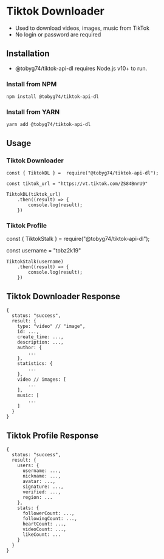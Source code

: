 # Tiktok Downloader

-   Used to download videos, images, music from TikTok
-   No login or password are required

## Installation

-   @tobyg74/tiktok-api-dl requires Node.js v10+ to run.

### Install from NPM

```
npm install @tobyg74/tiktok-api-dl
```

### Install from YARN

```
yarn add @tobyg74/tiktok-api-dl
```

## Usage

### Tiktok Downloader

```
const { TiktokDL } =  require("@tobyg74/tiktok-api-dl");

const tiktok_url = "https://vt.tiktok.com/ZS84BnrU9"

TiktokDL(tiktok_url)
    .then((result) => {
        console.log(result);
    })
```

### Tiktok Profile

const { TiktokStalk } = require("@tobyg74/tiktok-api-dl");

const username = "tobz2k19"

```
TiktokStalk(username)
    .then((result) => {
        console.log(result);
    })
```

## Tiktok Downloader Response

```
{
  status: "success",
  result: {
    type: "video" // "image",
    id: ...,
    create_time: ...,
    description: ...,
    author: {
        ...
    },
    statistics: {
        ...
    },
    video // images: [
        ...
    ],
    music: [
        ...
    ]
  }
}
```

## Tiktok Profile Response

```
{
  status: "success",
  result: {
    users: {
      username: ...,
      nickname: ...,
      avatar: ...,
      signature: ...,
      verified: ...,
      region: ...
    },
    stats: {
      followerCount: ...,
      followingCount: ...,
      heartCount: ...,
      videoCount: ...,
      likeCount: ...
    }
  }
}
```
